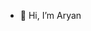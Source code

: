 - 👋 Hi, I’m Aryan

<!---
Aryan25875/Aryan25875 is a ✨ special ✨ repository because its `README.md` (this file) appears on your GitHub profile.
You can click the Preview link to take a look at your changes.
--->
